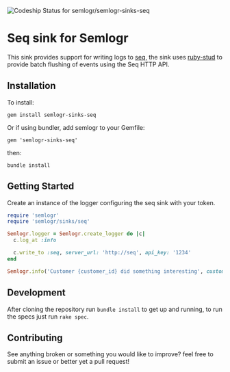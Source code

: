 ![Codeship Status for semlogr/semlogr-sinks-seq](https://codeship.com/projects/f9d58b10-15c6-0136-e7ad-1a0f3e5cdd95/status?branch=master)

# Seq sink for Semlogr

This sink provides support for writing logs to [seq](https://getseq.net/), the sink uses [ruby-stud](https://github.com/jordansissel/ruby-stud) to provide batch flushing of events using the Seq HTTP API.

## Installation

To install:

    gem install semlogr-sinks-seq

Or if using bundler, add semlogr to your Gemfile:

    gem 'semlogr-sinks-seq'

then:

    bundle install

## Getting Started

Create an instance of the logger configuring the seq sink with your token.

```ruby
require 'semlogr'
require 'semlogr/sinks/seq'

Semlogr.logger = Semlogr.create_logger do |c|
  c.log_at :info

  c.write_to :seq, server_url: 'http://seq', api_key: '1234'
end

Semlogr.info('Customer {customer_id} did something interesting', customer_id: 1234)
```

## Development

After cloning the repository run `bundle install` to get up and running, to run the specs just run `rake spec`.

## Contributing

See anything broken or something you would like to improve? feel free to submit an issue or better yet a pull request!
